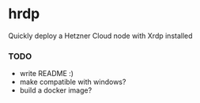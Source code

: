 # hrdp
Quickly deploy a Hetzner Cloud node with Xrdp installed

### TODO
- write README :)
- make compatible with windows?
- build a docker image?
